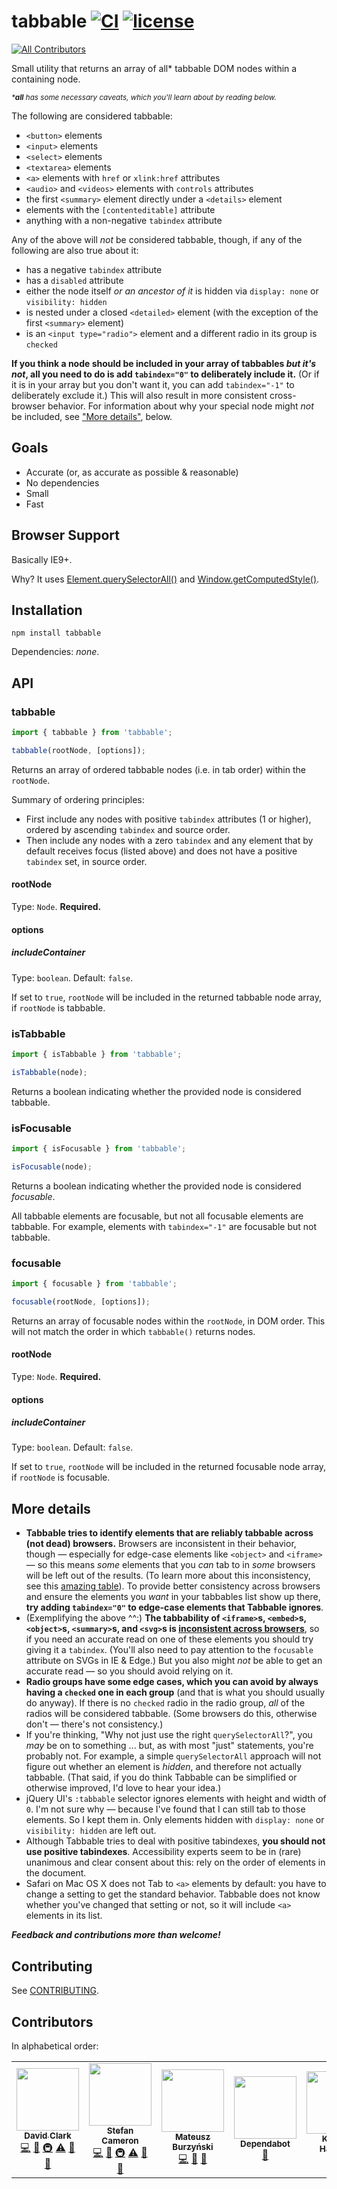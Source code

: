 # tabbable [![CI](https://github.com/focus-trap/tabbable/workflows/CI/badge.svg?branch=master&event=push)](https://github.com/focus-trap/tabbable/actions?query=workflow:CI+branch:master) [![license](https://badgen.now.sh/badge/license/MIT)](./LICENSE)

<!-- ALL-CONTRIBUTORS-BADGE:START - Do not remove or modify this section -->
[![All Contributors](https://img.shields.io/badge/all_contributors-5-orange.svg?style=flat-square)](#contributors)
<!-- ALL-CONTRIBUTORS-BADGE:END -->

Small utility that returns an array of all\* tabbable DOM nodes within a containing node.

<small>_\***all** has some necessary caveats, which you'll learn about by reading below._</small>

The following are considered tabbable:

- `<button>` elements
- `<input>` elements
- `<select>` elements
- `<textarea>` elements
- `<a>` elements with `href` or `xlink:href` attributes
- `<audio>` and `<videos>` elements with `controls` attributes
- the first `<summary>` element directly under a `<details>` element
- elements with the `[contenteditable]` attribute
- anything with a non-negative `tabindex` attribute

Any of the above will _not_ be considered tabbable, though, if any of the following are also true about it:

- has a negative `tabindex` attribute
- has a `disabled` attribute
- either the node itself _or an ancestor of it_ is hidden via `display: none` or `visibility: hidden`
- is nested under a closed `<detailed>` element (with the exception of the first `<summary>` element)
- is an `<input type="radio">` element and a different radio in its group is `checked`

**If you think a node should be included in your array of tabbables _but it's not_, all you need to do is add `tabindex="0"` to deliberately include it.** (Or if it is in your array but you don't want it, you can add `tabindex="-1"` to deliberately exclude it.) This will also result in more consistent cross-browser behavior. For information about why your special node might _not_ be included, see ["More details"](#more-details), below.

## Goals

- Accurate (or, as accurate as possible & reasonable)
- No dependencies
- Small
- Fast

## Browser Support

Basically IE9+.

Why? It uses [Element.querySelectorAll()](https://developer.mozilla.org/en-US/docs/Web/API/Element/querySelectorAll) and [Window.getComputedStyle()](https://developer.mozilla.org/en-US/docs/Web/API/Window/getComputedStyle).

## Installation

```
npm install tabbable
```

Dependencies: _none_.

## API

### tabbable

```js
import { tabbable } from 'tabbable';

tabbable(rootNode, [options]);
```

Returns an array of ordered tabbable nodes (i.e. in tab order) within the `rootNode`.

Summary of ordering principles:

- First include any nodes with positive `tabindex` attributes (1 or higher), ordered by ascending `tabindex` and source order.
- Then include any nodes with a zero `tabindex` and any element that by default receives focus (listed above) and does not have a positive `tabindex` set, in source order.

#### rootNode

Type: `Node`. **Required.**

#### options

##### includeContainer

Type: `boolean`. Default: `false`.

If set to `true`, `rootNode` will be included in the returned tabbable node array, if `rootNode` is tabbable.

### isTabbable

```js
import { isTabbable } from 'tabbable';

isTabbable(node);
```

Returns a boolean indicating whether the provided node is considered tabbable.

### isFocusable

```js
import { isFocusable } from 'tabbable';

isFocusable(node);
```

Returns a boolean indicating whether the provided node is considered _focusable_.

All tabbable elements are focusable, but not all focusable elements are tabbable. For example, elements with `tabindex="-1"` are focusable but not tabbable.

### focusable

```js
import { focusable } from 'tabbable';

focusable(rootNode, [options]);
```

Returns an array of focusable nodes within the `rootNode`, in DOM order. This will not match the order in which `tabbable()` returns nodes.

#### rootNode

Type: `Node`. **Required.**

#### options

##### includeContainer

Type: `boolean`. Default: `false`.

If set to `true`, `rootNode` will be included in the returned focusable node array, if `rootNode` is focusable.

## More details

- **Tabbable tries to identify elements that are reliably tabbable across (not dead) browsers.** Browsers are inconsistent in their behavior, though — especially for edge-case elements like `<object>` and `<iframe>` — so this means _some_ elements that you _can_ tab to in _some_ browsers will be left out of the results. (To learn more about this inconsistency, see this [amazing table](https://allyjs.io/data-tables/focusable.html)). To provide better consistency across browsers and ensure the elements you _want_ in your tabbables list show up there, **try adding `tabindex="0"` to edge-case elements that Tabbable ignores**.
- (Exemplifying the above ^^:) **The tabbability of `<iframe>`s, `<embed>`s, `<object>`s, `<summary>`s, and `<svg>`s is [inconsistent across browsers](https://allyjs.io/data-tables/focusable.html)**, so if you need an accurate read on one of these elements you should try giving it a `tabindex`. (You'll also need to pay attention to the `focusable` attribute on SVGs in IE & Edge.) But you also might _not_ be able to get an accurate read — so you should avoid relying on it.
- **Radio groups have some edge cases, which you can avoid by always having a `checked` one in each group** (and that is what you should usually do anyway). If there is no `checked` radio in the radio group, _all_ of the radios will be considered tabbable. (Some browsers do this, otherwise don't — there's not consistency.)
- If you're thinking, "Why not just use the right `querySelectorAll`?", you _may_ be on to something ... but, as with most "just" statements, you're probably not. For example, a simple `querySelectorAll` approach will not figure out whether an element is _hidden_, and therefore not actually tabbable. (That said, if you do think Tabbable can be simplified or otherwise improved, I'd love to hear your idea.)
- jQuery UI's `:tabbable` selector ignores elements with height and width of `0`. I'm not sure why — because I've found that I can still tab to those elements. So I kept them in. Only elements hidden with `display: none` or `visibility: hidden` are left out.
- Although Tabbable tries to deal with positive tabindexes, **you should not use positive tabindexes**. Accessibility experts seem to be in (rare) unanimous and clear consent about this: rely on the order of elements in the document.
- Safari on Mac OS X does not Tab to `<a>` elements by default: you have to change a setting to get the standard behavior. Tabbable does not know whether you've changed that setting or not, so it will include `<a>` elements in its list.

**_Feedback and contributions more than welcome!_**

## Contributing

See [CONTRIBUTING](CONTRIBUTING.md).

## Contributors

In alphabetical order:

<!-- ALL-CONTRIBUTORS-LIST:START - Do not remove or modify this section -->
<!-- prettier-ignore-start -->
<!-- markdownlint-disable -->
<table>
  <tr>
    <td align="center"><a href="http://davidtheclark.com/"><img src="https://avatars2.githubusercontent.com/u/628431?v=4" width="100px;" alt=""/><br /><sub><b>David Clark</b></sub></a><br /><a href="https://github.com/focus-trap/tabbable/commits?author=davidtheclark" title="Code">💻</a> <a href="https://github.com/focus-trap/tabbable/issues?q=author%3Adavidtheclark" title="Bug reports">🐛</a> <a href="#infra-davidtheclark" title="Infrastructure (Hosting, Build-Tools, etc)">🚇</a> <a href="https://github.com/focus-trap/tabbable/commits?author=davidtheclark" title="Tests">⚠️</a> <a href="https://github.com/focus-trap/tabbable/commits?author=davidtheclark" title="Documentation">📖</a> <a href="#maintenance-davidtheclark" title="Maintenance">🚧</a></td>
    <td align="center"><a href="https://stefancameron.com/"><img src="https://avatars3.githubusercontent.com/u/2855350?v=4" width="100px;" alt=""/><br /><sub><b>Stefan Cameron</b></sub></a><br /><a href="https://github.com/focus-trap/tabbable/commits?author=stefcameron" title="Code">💻</a> <a href="https://github.com/focus-trap/tabbable/issues?q=author%3Astefcameron" title="Bug reports">🐛</a> <a href="#infra-stefcameron" title="Infrastructure (Hosting, Build-Tools, etc)">🚇</a> <a href="https://github.com/focus-trap/tabbable/commits?author=stefcameron" title="Tests">⚠️</a> <a href="https://github.com/focus-trap/tabbable/commits?author=stefcameron" title="Documentation">📖</a> <a href="#maintenance-stefcameron" title="Maintenance">🚧</a></td>
    <td align="center"><a href="https://github.com/Andarist"><img src="https://avatars2.githubusercontent.com/u/9800850?v=4" width="100px;" alt=""/><br /><sub><b>Mateusz Burzyński</b></sub></a><br /><a href="https://github.com/focus-trap/tabbable/commits?author=Andarist" title="Code">💻</a> <a href="https://github.com/focus-trap/tabbable/issues?q=author%3AAndarist" title="Bug reports">🐛</a> <a href="https://github.com/focus-trap/tabbable/commits?author=Andarist" title="Documentation">📖</a></td>
    <td align="center"><a href="https://github.com/features/security"><img src="https://avatars1.githubusercontent.com/u/27347476?v=4" width="100px;" alt=""/><br /><sub><b>Dependabot</b></sub></a><br /><a href="#maintenance-dependabot" title="Maintenance">🚧</a></td>
    <td align="center"><a href="http://www.khamilton.co.uk"><img src="https://avatars1.githubusercontent.com/u/4013283?v=4" width="100px;" alt=""/><br /><sub><b>Kristian Hamilton</b></sub></a><br /><a href="https://github.com/focus-trap/tabbable/issues?q=author%3Akhamiltonuk" title="Bug reports">🐛</a></td>
  </tr>
</table>

<!-- markdownlint-enable -->
<!-- prettier-ignore-end -->
<!-- ALL-CONTRIBUTORS-LIST:END -->
